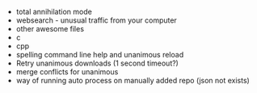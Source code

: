 - total annihilation mode
- websearch - unusual traffic from your computer
- other awesome files
 - c
 - cpp
- spelling command line help and unanimous reload
- Retry unanimous downloads (1 second timeout?)
- merge conflicts for unanimous
- way of running auto process on manually added repo (json not exists)
